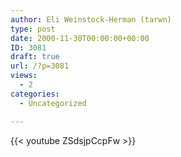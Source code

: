 ```yaml
---
author: Eli Weinstock-Herman (tarwn)
type: post
date: 2000-11-30T00:00:00+00:00
ID: 3081
draft: true
url: /?p=3081
views:
  - 2
categories:
  - Uncategorized

---
```

{{< youtube ZSdsjpCcpFw >}}

&nbsp;